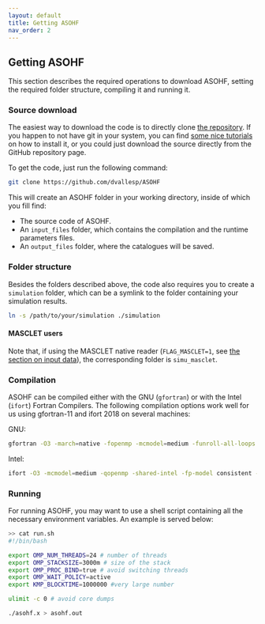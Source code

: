 ```yaml
---
layout: default
title: Getting ASOHF
nav_order: 2
---
```


## Getting ASOHF

This section describes the required operations to download ASOHF, setting the required folder structure, compiling it and running it.

### Source download

The easiest way to download the code is to directly clone [the repository](https://github.com/dvallesp/ASOHF). If you happen to not have git in your system, you can find [some nice tutorials](https://git-scm.com/book/en/v2/Getting-Started-Installing-Git) on how to install it, or you could just download the source directly from the GitHub repository page.

To get the code, just run the following command:

```bash
git clone https://github.com/dvallesp/ASOHF
```

This will create an ASOHF folder in your working directory, inside of which you fill find:

- The source code of ASOHF.
- An `input_files` folder, which contains the compilation and the runtime parameters files.
- An `output_files` folder, where the catalogues will be saved.

### Folder structure

Besides the folders described above, the code also requires you to create a `simulation` folder, which can be a symlink to the folder containing your simulation results.

```bash 
ln -s /path/to/your/simulation ./simulation
```
#### MASCLET users

Note that, if using the MASCLET native reader (```FLAG_MASCLET=1```, see [the section on input data](input_data)), the corresponding folder is `simu_masclet`.

### Compilation

ASOHF can be compiled either with the GNU (`gfortran`) or with the Intel (`ifort`) Fortran Compilers. The following compilation options work well for us using gfortran-11 and ifort 2018 on several machines:

GNU:
```bash
gfortran -O3 -march=native -fopenmp -mcmodel=medium -funroll-all-loops -fprefetch-loop-arrays -mieee-fp -ftree-vectorize particles.f asohf.f -o asohf.x
```

Intel:
```bash
ifort -O3 -mcmodel=medium -qopenmp -shared-intel -fp-model consistent -ipo -xHost asohf.f -o asohf_sa.x
```

### Running

For running ASOHF, you may want to use a shell script containing all the necessary environment variables. An example is served below:

```bash
>> cat run.sh
#!/bin/bash

export OMP_NUM_THREADS=24 # number of threads
export OMP_STACKSIZE=3000m # size of the stack
export OMP_PROC_BIND=true # avoid switching threads
export OMP_WAIT_POLICY=active
export KMP_BLOCKTIME=1000000 #very large number

ulimit -c 0 # avoid core dumps

./asohf.x > asohf.out
```
